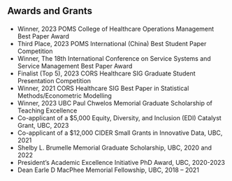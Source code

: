 
<h2 id="awards" style="margin: 20px 0px 20px;">Awards and Grants</h2>

<ul style="margin:0 0 5px;">
  <li><autocolor>Winner, 2023 POMS College of Healthcare Operations Management Best Paper Award</autocolor></li>
  <li><autocolor>Third Place, 2023 POMS International (China) Best Student Paper Competition</autocolor></li>
  <li><autocolor>Winner, The 18th International Conference on Service Systems and Service Management Best Paper Award</autocolor></li>
  <li><autocolor>Finalist (Top 5), 2023 CORS Healthcare SIG Graduate Student Presentation Competition</autocolor></li>
  <li><autocolor>Winner, 2021 CORS Healthcare SIG Best Paper in Statistical Methods/Econometric Modelling</autocolor></li>
  <li><autocolor>Winner, 2023 UBC Paul Chwelos Memorial Graduate Scholarship of Teaching Excellence</autocolor></li>
  <li><autocolor>Co-applicant of a $5,000 Equity, Diversity, and Inclusion (EDI) Catalyst Grant, UBC, 2023</autocolor></li>
  <li><autocolor>Co-applicant of a $12,000 CIDER Small Grants in Innovative Data, UBC, 2021</autocolor></li>
  <li><autocolor>Shelby L. Brumelle Memorial Graduate Scholarship, UBC, 2020 and 2022</autocolor></li>
  <li><autocolor>President’s Academic Excellence Initiative PhD Award, UBC, 2020-2023</autocolor></li>
  <li><autocolor>Dean Earle D MacPhee Memorial Fellowship, UBC, 2018 – 2021</autocolor></li>
</ul>

